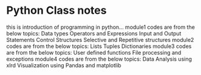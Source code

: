 # Python Class notes
this is introduction of programming in python...
module1 codes are from the below topics:
Data types
Operators and Expressions
Input and Output Statements
Control Structures 
Selective and Repetitive structures 
module2 codes are from the below topics:
Lists
Tuples 
Dictionaries
module3 codes are from the below topics:
User defined functions
File processing and exceptions
module4 codes are from the below topics:
Data Analysis using  xlrd
Visualization using Pandas and matplotlib




